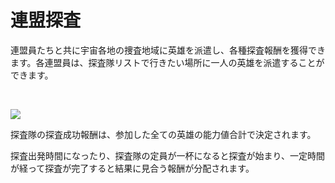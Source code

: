﻿# 連盟探査

 連盟員たちと共に宇宙各地の捜査地域に英雄を派遣し、各種探査報酬を獲得できます。各連盟員は、探査隊リストで行きたい場所に一人の英雄を派遣することができます。

<br>

![](http://d3bbxo4nelobc3.cloudfront.net/html/img/help/603_001fedexploration.jpg)

探査隊の探査成功報酬は、参加した全ての英雄の能力値合計で決定されます。

探査出発時間になったり、探査隊の定員が一杯になると探査が始まり、一定時間が経って探査が完了すると結果に見合う報酬が分配されます。